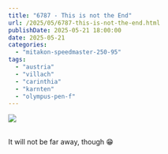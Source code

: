 ```yaml
---
title: "6787 - This is not the End"
url: /2025/05/6787-this-is-not-the-end.html
publishDate: 2025-05-21 18:00:00
date: 2025-05-21
categories:
  - "mitakon-speedmaster-250-95"
tags:
  - "austria"
  - "villach"
  - "carinthia"
  - "karnten"
  - "olympus-pen-f"
---
```

<div class="container">
<div class="center"><a target="_blank" href="https://d25zfm9zpd7gm5.cloudfront.net/1200x1200/2020/20201031_105355_lr.jpg"><img class="webfeedsFeaturedVisual" src="https://d25zfm9zpd7gm5.cloudfront.net/0600x0600/2020/20201031_105355_lr.jpg" /></a></div>
</div>
<br />

It will not be far away, though :grin:

